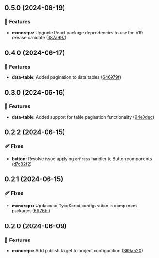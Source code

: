 ## 0.5.0 (2024-06-19)


### 🚀 Features

- **monorepo:** Upgrade React package dependencies to use the v19 release canidate ([687a997](https://github.com/storm-software/cyclone-ui/commit/687a997))

## 0.4.0 (2024-06-17)


### 🚀 Features

- **data-table:** Added pagination to data tables ([646979f](https://github.com/storm-software/cyclone-ui/commit/646979f))

## 0.3.0 (2024-06-16)


### 🚀 Features

- **data-table:** Added support for table pagination functionality ([94e0dec](https://github.com/storm-software/cyclone-ui/commit/94e0dec))

## 0.2.2 (2024-06-15)


### 🩹 Fixes

- **button:** Resolve issue applying `onPress` handler to Button components ([d7c82f2](https://github.com/storm-software/cyclone-ui/commit/d7c82f2))

## 0.2.1 (2024-06-15)


### 🩹 Fixes

- **monorepo:** Updates to TypeScript configuration in component packages ([6ff76bf](https://github.com/storm-software/cyclone-ui/commit/6ff76bf))

## 0.2.0 (2024-06-09)


### 🚀 Features

- **monorepo:** Add publish target to project configuration ([369a520](https://github.com/storm-software/cyclone-ui/commit/369a520))